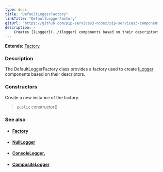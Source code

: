 ```yaml
---
type: docs
title: "DefaultLoggerFactory"
linkTitle: "DefaultLoggerFactory"
gitUrl: "https://github.com/pip-services3-nodex/pip-services3-components-nodex"
description: >
    Creates [ILogger](../ilogger) components based on their descriptors.
---
```


**Extends:** [Factory](../../build/factory)

### Description

The DefaultLoggerFactory class provides a factory used to create [ILogger](../ilogger) components based on  their descriptors.


### Constructors
Create a new instance of the factory.

> `public` constructor()


### See also
- #### [Factory](../../build/factory)
- #### [NullLogger](../null_logger)
- #### [ConsoleLogger](../console_logger),
- #### [CompositeLogger](../composite_logger)
